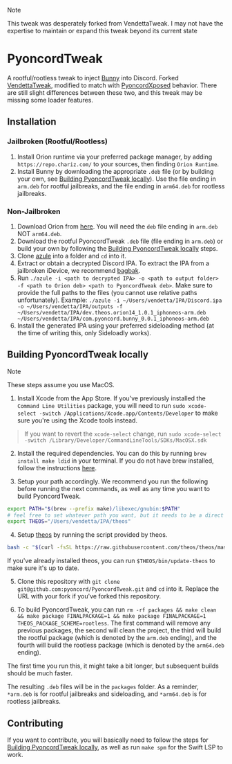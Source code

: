 > [!NOTE]
> This tweak was desperately forked from VendettaTweak. I may not have the expertise to maintain or expand this tweak beyond its current state

# PyoncordTweak

A rootful/rootless tweak to inject [Bunny](https://github.com/pyoncord/Bunny) into Discord. Forked [VendettaTweak](https://github.com/vendetta-mod/VendettaTweak), modified to match with [PyoncordXposed](https://github.com/pyoncord/PyoncordXposed) behavior. There are still slight differences between these two, and this tweak may be missing some loader features.

## Installation

### Jailbroken (Rootful/Rootless)

1. Install Orion runtime via your preferred package manager, by adding `https://repo.chariz.com/` to your sources, then finding `Orion Runtime`.
1. Install Bunny by downloading the appropriate `.deb` file (or by building your own, see [Building PyoncordTweak locally](#building-pyoncordtweak-locally)). Use the file ending in `arm.deb` for rootful jailbreaks, and the file ending in `arm64.deb` for rootless jailbreaks.

### Non-Jailbroken

1. Download Orion from [here](https://github.com/theos/orion/releases). You will need the `deb` file ending in `arm.deb` NOT `arm64.deb`.
1. Download the rootful PyoncordTweak `.deb` file (file ending in `arm.deb`) or build your own by following the [Building PyoncordTweak locally](#building-pyoncordtweak-locally) steps.
1. Clone [azule](https://github.com/Al4ise/Azule/tree/main) into a folder and `cd` into it.
1. Extract or obtain a decrypted Discord IPA. To extract the IPA from a jailbroken iDevice, we recommend [bagbak](https://github.com/ChiChou/bagbak).
1. Run `./azule -i <path to decrypted IPA> -o <path to output folder> -f <path to Orion deb> <path to PyoncordTweak deb>`. Make sure to provide the full paths to the files (you cannot use relative paths unfortunately). Example: `./azule -i ~/Users/vendetta/IPA/Discord.ipa -o ~/Users/vendetta/IPA/outputs -f ~/Users/vendetta/IPA/dev.theos.orion14_1.0.1_iphoneos-arm.deb ~/Users/vendetta/IPA/com.pyoncord.bunny_0.0.1_iphoneos-arm.deb`
1. Install the generated IPA using your preferred sideloading method (at the time of writing this, only Sideloadly works).

## Building PyoncordTweak locally

> [!NOTE]
> These steps assume you use MacOS.

1. Install Xcode from the App Store. If you've previously installed the `Command Line Utilities` package, you will need to run `sudo xcode-select -switch /Applications/Xcode.app/Contents/Developer` to make sure you're using the Xcode tools instead.

> If you want to revert the `xcode-select` change, run `sudo xcode-select -switch /Library/Developer/CommandLineTools/SDKs/MacOSX.sdk`

2. Install the required dependencies. You can do this by running `brew install make ldid` in your terminal. If you do not have brew installed, follow the instructions [here](https://brew.sh/).

3. Setup your path accordingly. We recommend you run the following before running the next commands, as well as any time you want to build PyoncordTweak.

```bash
export PATH="$(brew --prefix make)/libexec/gnubin:$PATH"
# feel free to set whatever path you want, but it needs to be a direct path, without relative parts
export THEOS="/Users/vendetta/IPA/theos"
```

4. Setup [theos](https://theos.dev/docs/installation-macos) by running the script provided by theos.

```bash
bash -c "$(curl -fsSL https://raw.githubusercontent.com/theos/theos/master/bin/install-theos)"
```

If you've already installed theos, you can run `$THEOS/bin/update-theos` to make sure it's up to date.

5. Clone this repository with `git clone git@github.com:pyoncord/PyoncordTweak.git` and `cd` into it. Replace the URL with your fork if you've forked this repository.

6. To build PyoncordTweak, you can run `rm -rf packages && make clean && make package FINALPACKAGE=1 && make package FINALPACKAGE=1 THEOS_PACKAGE_SCHEME=rootless`. The first command will remove any previous packages, the second will clean the project, the third will build the rootful package (which is denoted by the `arm.deb` ending), and the fourth will build the rootless package (which is denoted by the `arm64.deb` ending).

The first time you run this, it might take a bit longer, but subsequent builds should be much faster.

The resulting `.deb` files will be in the `packages` folder. As a reminder, `*arm.deb` is for rootful jailbreaks and sideloading, and `*arm64.deb` is for rootless jailbreaks.

## Contributing

If you want to contribute, you will basically need to follow the steps for [Building PyoncordTweak locally](#building-pyoncordtweak-locally), as well as run `make spm` for the Swift LSP to work.

<!-- @vladdy was here, battling all these steps so you don't have to. Have fun! :3 -->
